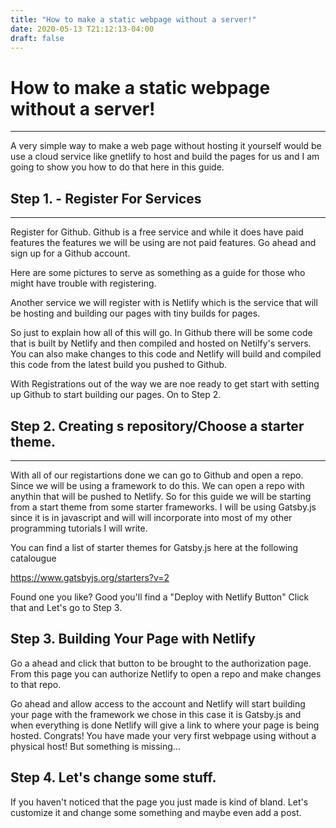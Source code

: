 ```yaml
---
title: "How to make a static webpage without a server!"
date: 2020-05-13 T21:12:13-04:00
draft: false
---
```



# How to make a static webpage without a server!
---

A very simple way to make a web page without hosting it yourself would be use a cloud service like gnetlify to host and build the pages for us and I am going to show you how to do that here in this guide.


## Step 1. - Register For Services
---
Register for Github. Github is a free service and while it does have paid features the features we will be using are not paid features. Go ahead and sign up for a Github account.

Here are some pictures to serve as something as a guide for those who might have trouble with registering.

Another service we will register with is Netlify which is the service that will be hosting and building our pages with tiny builds for pages.


So just to explain how all of this will go. In Github there will be some code that is built by Netlify and then compiled and hosted on Netilfy's servers. You can also make changes to this code and Netlify will build and compiled this code from the latest build you pushed to Github.



With Registrations out of the way we are noe ready to get start with setting up Github to start building our pages. On to Step 2.



## Step 2. Creating s repository/Choose a starter theme.
---
With all of our registartions done we can go to Github and open a repo. Since we will be using a framework to do this. We can open a repo with anythin that will be pushed to Netlify. So for this guide we will be starting from a start theme from some starter frameworks. I will be using Gatsby.js since it is in javascript and will will incorporate into most of my other programming tutorials I will write.

You can find a list of starter themes for Gatsby.js here at the following catalougue

https://www.gatsbyjs.org/starters?v=2

Found one you like? Good you'll find a "Deploy with Netlify Button" Click that and Let's go to Step 3.

## Step 3. Building Your Page with Netlify


Go a ahead and click that button to be brought to the authorization page. From this page you can authorize Netlify to open a repo and make changes to that repo.

Go ahead and allow access to the account and Netlify will start building your page with the framework we chose in this case it is Gatsby.js and when everything is done Netlify will give a link to where your page is being hosted. Congrats! You have made your very first webpage using without a physical host! But something is missing...

## Step 4. Let's change some stuff.

If you haven't noticed that the page you just made is kind of bland. Let's customize it and change some something and maybe even add a post.






